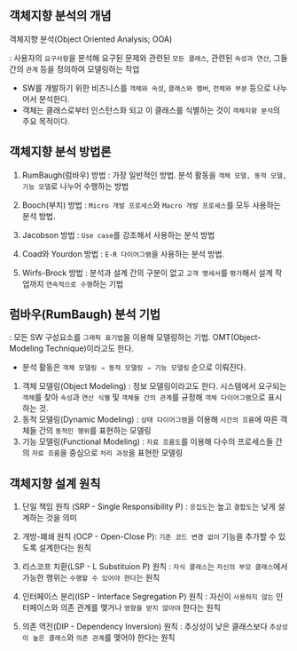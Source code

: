 ## 객체지향 분석의 개념

객체지향 분석(Object Oriented Analysis; OOA)  

: 사용자의 `요구사항`을 분석해 요구된 문제와 관련된 `모든 클래스`, 관련된 `속성과 연산`, 그들 간의 `관계` 등을 정의하여 모델링하는 작업 

- SW를 개발하기 위한 비즈니스를 `객체와 속성`, `클래스와 멤버`, `전체와 부분` 등으로 나누어서 분석한다.
- 객체는 클래스로부터 인스턴스화 되고 이 클래스를 식별하는 것이 `객체지향 분석`의 주요 목적이다.

## 객체지향 분석 방법론 

1) RumBaugh(럼바우) 방법 : 가장 일반적인 방법. 분석 활동을 `객체 모델, 동적 모델, 기능 모델`로 나누어 수행하는 방법

2) Booch(부치) 방법 : `Micro 개발 프로세스`와 `Macro 개발 프로세스`를 모두 사용하는 분석 방법. 

3) Jacobson 방법 : `Use case`를 강조해서 사용하는 분석 방법

4) Coad와 Yourdon 방법 : `E-R 다이어그램`을 사용하는 분석 방법. 

5) Wirfs-Brock 방법 : 분석과 설계 간의 구분이 없고 `고객 명세서`를 `평가`해서 설계 작업까지 `연속적으로 수행`하는 기법

## 럼바우(RumBaugh) 분석 기법 

: 모든 SW 구성요소를 `그래픽 표기법`을 이용해 모델링하는 기법. OMT(Object-Modeling Technique)이라고도 한다.

- 분석 활동은 `객체 모델링 ⇒ 동적 모델링 ⇒ 기능 모델링` 순으로 이뤄진다.

1) 객체 모델링(Object Modeling) : 정보 모델링이라고도 한다. 시스템에서 요구되는 `객체`를 찾아 `속성`과 `연산 식별` 및 `객체들 간의 관계`를 규정해 `객체 다이어그램`으로 표시하는 것.
2) 동적 모델링(Dynamic Modeling) : `상태 다이어그램`을 이용해 `시간의 흐름`에 따른 객체들 간의 `동적인 행위`를 표현하는 모델링
3) 기능 모델링(Functional Modeling) : `자료 흐름도`를 이용해 다수의 프로세스들 간의 `자료 흐름`을 중심으로 `처리 과정`을 표현한 모델링

## 객체지향 설계 원칙 

1) 단일 책임 원칙 (SRP - Single Responsibility P) : `응집도`는 높고 `결합도`는 낮게 설계하는 것을 의미

2) 개방-폐쇄 원칙 (OCP - Open-Close P): `기존 코드 변경 없이` 기능을 추가할 수 있도록 설계한다는 원칙

3) 리스코프 치환(LSP - L Substituion P) 원칙 : `자식 클래스`는 `자신의 부모 클래스`에서 가능한 행위는 `수행할 수 있어야 한다`는 원칙

4) 인터페이스 분리(ISP - Interface Segregation P) 원칙 : 자신이 `사용하지 않는` 인터페이스와 의존 관계를 맺거나 `영향을 받지 않아야` 한다는 원칙

5) 의존 역전(DIP - Dependency Inversion) 원칙 : 추상성이 낮은 클래스보다 `추상성이 높은 클래스`와 `의존 관계`를 맺어야 한다는 원칙


